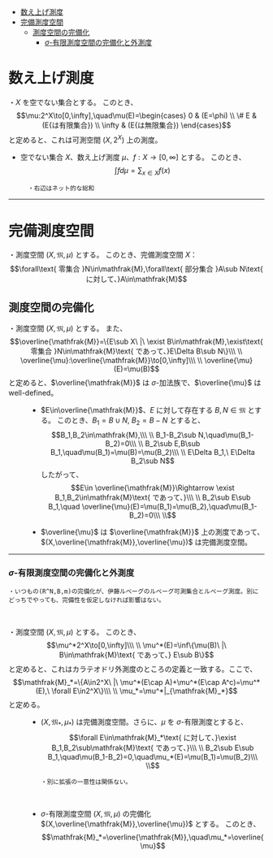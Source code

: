 
- [数え上げ測度](#数え上げ測度)
- [完備測度空間](#完備測度空間)
  - [測度空間の完備化](#測度空間の完備化)
    - [$σ$-有限測度空間の完備化と外測度](#σ-有限測度空間の完備化と外測度)



# 数え上げ測度

・$X$ を空でない集合とする。
このとき、
$$\mu:2^X\to[0,\infty],\quad\mu(E)=\begin{cases}
0   & (E=\phi) \\
\# E & (E{は有限集合}) \\
\infty    & (E{は無限集合})
\end{cases}$$
と定めると、これは可測空間 $(X,2^X)$ 上の測度。


- 空でない集合 $X$、数え上げ測度 $\mu$、$f:X\to[0,\infty]$ とする。
このとき、$$\int fd\mu=\sum_{x\in X} f(x)$$

        ・右辺はネット的な総和

---

# 完備測度空間

・測度空間 $(X,\mathfrak{M},\mu)$ とする。
このとき、完備測度空間 $X$：
$$\forall\text{ 零集合 }N\in\mathfrak{M},\forall\text{ 部分集合 }A\sub N\text{ に対して、}A\in\mathfrak{M}$$


## 測度空間の完備化

<dl><dt>

・測度空間 $(X,\mathfrak{M},\mu)$ とする。
また、
$$\overline{\mathfrak{M}}=\{E\sub X\ |\ \exist B\in\mathfrak{M},\exist\text{ 零集合 }N\in\mathfrak{M}\text{ であって、}E\Delta B\sub N\}\\\ \\
\overline{\mu}:\overline{\mathfrak{M}}\to[0,\infty]\\\ \\
\overline{\mu}(E)=\mu(B)$$
と定めると、$\overline{\mathfrak{M}}$ は $\sigma$-加法族で、$\overline{\mu}$ はwell-defined。
<br>

</dt><dd>

- $E\in\overline{\mathfrak{M}}$、$E$ に対して存在する $B,N\in\mathfrak{M}$ とする。
このとき、$B_1=B\cup N,\ B_2=B-N$ とすると、
$$B_1,B_2\in\mathfrak{M},\\\ \\
B_1-B_2\sub N,\quad\mu(B_1-B_2)=0\\\ \\
B_2\sub E,B\sub B_1,\quad\mu(B_1)=\mu(B)=\mu(B_2)\\\ \\
E\Delta B_1,\ E\Delta B_2\sub N$$
したがって、
$$E\in \overline{\mathfrak{M}}\Rightarrow \exist B_1,B_2\in\mathfrak{M}\text{ であって、}\\\ \\
B_2\sub E\sub B_1,\quad \overline{\mu}(E)=\mu(B_1)=\mu(B_2),\quad\mu(B_1-B_2)=0\\\ \\$$

- $\overline{\mu}$ は $\overline{\mathfrak{M}}$ 上の測度であって、$(X,\overline{\mathfrak{M}},\overline{\mu})$ は完備測度空間。

</dd></dl>

---

### $σ$-有限測度空間の完備化と外測度

    ・いつもの(R^N,B,m)の完備化が、伊藤ルベーグのルベーグ可測集合とルベーグ測度。別にどっちでやっても、完備性を仮定しなければ影響はない。
<br>

<dl><dt>

・測度空間 $(X,\mathfrak{M},\mu)$ とする。
このとき、
$$\mu^*2^X\to[0,\infty]\\\ \\
\mu^*(E)=\inf\{\mu(B)\ |\ B\in\mathfrak{M}\text{ であって、} E\sub B\}$$
と定めると、これはカラテオドリ外測度のところの定義と一致する。ここで、
$$\mathfrak{M}_*=\{A\in2^X\ |\ \mu^*(E\cap A)+\mu^*(E\cap A^c)=\mu^*(E),\ \forall E\in2^X\}\\\ \\
\mu_*=\mu^*|_{\mathfrak{M}_*}$$
と定める。
<br>

</dt><dd>

- $(X,\mathfrak{M}_*,\mu_*)$ は完備測度空間。さらに、$\mu$ を $\sigma$-有限測度とすると、
$$\forall E\in\mathfrak{M}_*\text{ に対して、}\exist B_1,B_2\sub\mathfrak{M}\text{ であって、}\\\ \\
B_2\sub E\sub B_1,\quad\mu(B_1-B_2)=0,\quad\mu_*(E)=\mu(B_1)=\mu(B_2)\\\ \\$$

      ・別に拡張の一意性は関係ない。
<br>

- $\sigma$-有限測度空間 $(X,\mathfrak{M},\mu)$ の完備化 $(X,\overline{\mathfrak{M}},\overline{\mu})$ とする。
このとき、
$$\mathfrak{M}_*=\overline{\mathfrak{M}},\quad\mu_*=\overline{\mu}$$


</dd></dl>






